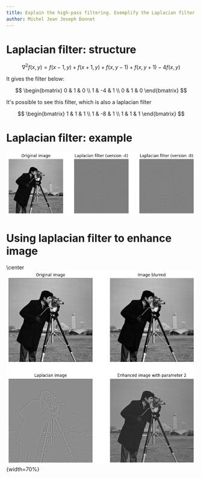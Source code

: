 ```yaml
---
title: Explain the high-pass filtering. Exemplify the Laplacian filter
author: Michel Jean Joseph Donnet
---
```


# Laplacian filter: structure

$$\nabla^2 f(x,y) = f(x - 1,y) + f(x + 1,y) + f(x,y - 1) + f(x,y + 1) - 4f(x,y)$$

It gives the filter below:

$$
\begin{bmatrix}
0 & 1 & 0 \\
1 & -4 & 1 \\
0 & 1 & 0
\end{bmatrix}
$$

It's possible to see this filter, which is also a laplacian filter

$$
\begin{bmatrix}
1 & 1 & 1 \\
1 & -8 & 1 \\
1 & 1 & 1
\end{bmatrix}
$$





# Laplacian filter: example

![](./images/laplacian_1.png)

# Using laplacian filter to enhance image

\center ![](./images/enhanced_laplacian.png){width=70%}
